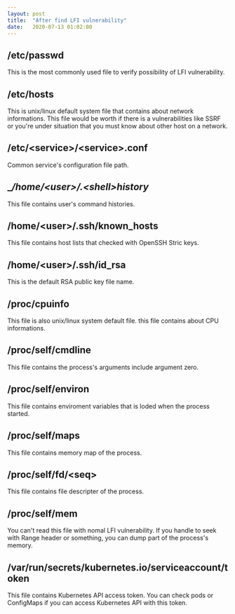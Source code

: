 ```yaml
---
layout: post
title:  "After find LFI vulnerability"
date:   2020-07-13 01:02:00
---
```


## __/etc/passwd__
This is the most commonly used file to verify possibility of LFI vulnerability.



## __/etc/hosts__
This is unix/linux default system file that contains about network informations. This file would be worth if there is a vulnerabilities like SSRF or you're under situation that you must know about other host on a network.



## __/etc/\<service\>/\<service\>.conf__
Common service's configuration file path.



## __/home/\<user\>/.\<shell\>_history__
This file contains user's command histories.



## __/home/\<user\>/.ssh/known_hosts__
This file contains host lists that checked with OpenSSH Stric keys.



## __/home/\<user\>/.ssh/id_rsa__
This is the default RSA public key file name.



## __/proc/cpuinfo__
This file is also unix/linux system default file. this file contains about CPU informations.



## __/proc/self/cmdline__
This file contains the process's arguments include argument zero.



## __/proc/self/environ__
This file contains enviroment variables that is loded when the process started.



## __/proc/self/maps__
This file contains memory map of the process.



## __/proc/self/fd/\<seq\>__
This file contains file descripter of the process.



## __/proc/self/mem__
You can't read this file with nomal LFI vulnerability. If you handle to seek with Range header or something, you can dump part of the process's memory. 



## __/var/run/secrets/kubernetes.io/serviceaccount/token__
This file contains Kubernetes API access token. You can check pods or ConfigMaps if you can access Kubernetes API with this token.


